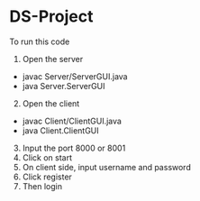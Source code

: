 # DS-Project

To run this code
1. Open the server
- javac Server/ServerGUI.java
- java Server.ServerGUI
2. Open the client
- javac Client/ClientGUI.java
- java Client.ClientGUI
3. Input the port 8000 or 8001
4. Click on start
5. On client side, input username and password
6. Click register
7. Then login
